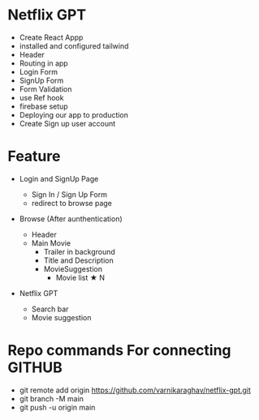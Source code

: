 # Netflix GPT

- Create React Appp
- installed and configured tailwind
- Header
- Routing in app
- Login Form
- SignUp Form
- Form Validation
- use Ref hook
- firebase setup
- Deploying our app to production
- Create Sign up user account

# Feature

- Login and SignUp Page
  - Sign In / Sign Up Form
  - redirect to browse page
- Browse (After aunthentication)

  - Header
  - Main Movie
    - Trailer in background
    - Title and Description
    - MovieSuggestion
      - Movie list ★ N

- Netflix GPT
  - Search bar
  - Movie suggestion

# Repo commands For connecting GITHUB

- git remote add origin https://github.com/varnikaraghav/netflix-gpt.git
- git branch -M main
- git push -u origin main
